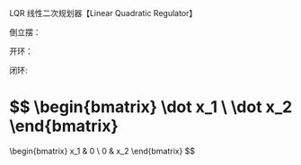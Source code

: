 LQR 线性二次规划器【Linear Quadratic Regulator】

倒立摆：

开环：

闭环:


$$ 
\begin{bmatrix} \dot x_1 \\ \dot x_2 \end{bmatrix} 
=
\begin{bmatrix} x_1 & 0 \\ 0 & x_2 \end{bmatrix} 
$$

